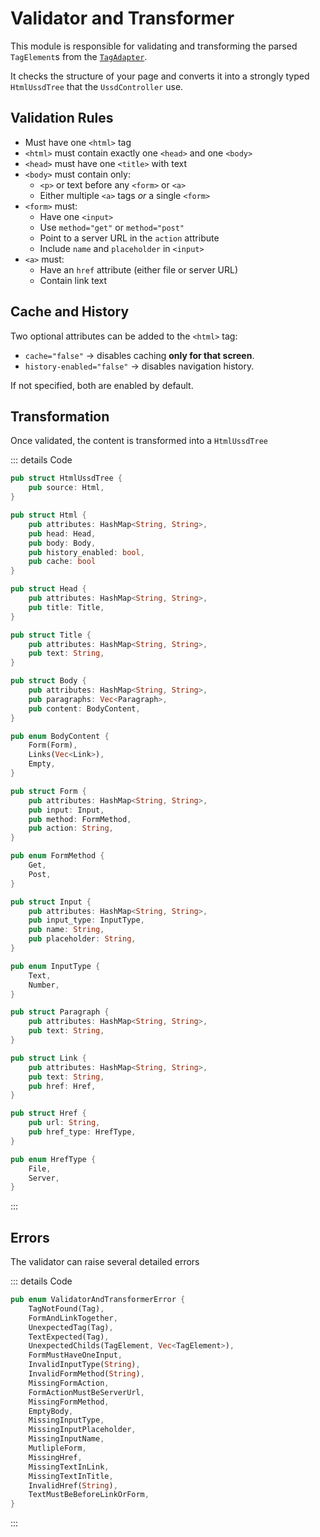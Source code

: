 # Validator and Transformer

This module is responsible for validating and transforming the parsed `TagElement`s from the [`TagAdapter`](./supporting-custom-input-formats).

It checks the structure of your page and converts it into a strongly typed `HtmlUssdTree` that the `UssdController` use.

## Validation Rules

- Must have one `<html>` tag
- `<html>` must contain exactly one `<head>` and one `<body>`
- `<head>` must have one `<title>` with text
- `<body>` must contain only:
  - `<p>` or text before any `<form>` or `<a>`
  - Either multiple `<a>` tags _or_ a single `<form>`
- `<form>` must:
  - Have one `<input>`
  - Use `method="get"` or `method="post"`
  - Point to a server URL in the `action` attribute
  - Include `name` and `placeholder` in `<input>`
- `<a>` must:
  - Have an `href` attribute (either file or server URL)
  - Contain link text

## Cache and History

Two optional attributes can be added to the `<html>` tag:

- `cache="false"` → disables caching **only for that screen**.
- `history-enabled="false"` → disables navigation history.

If not specified, both are enabled by default.

## Transformation

Once validated, the content is transformed into a `HtmlUssdTree`

::: details Code

```rust
pub struct HtmlUssdTree {
    pub source: Html,
}

pub struct Html {
    pub attributes: HashMap<String, String>,
    pub head: Head,
    pub body: Body,
    pub history_enabled: bool,
    pub cache: bool
}

pub struct Head {
    pub attributes: HashMap<String, String>,
    pub title: Title,
}

pub struct Title {
    pub attributes: HashMap<String, String>,
    pub text: String,
}

pub struct Body {
    pub attributes: HashMap<String, String>,
    pub paragraphs: Vec<Paragraph>,
    pub content: BodyContent,
}

pub enum BodyContent {
    Form(Form),
    Links(Vec<Link>),
    Empty,
}

pub struct Form {
    pub attributes: HashMap<String, String>,
    pub input: Input,
    pub method: FormMethod,
    pub action: String,
}

pub enum FormMethod {
    Get,
    Post,
}

pub struct Input {
    pub attributes: HashMap<String, String>,
    pub input_type: InputType,
    pub name: String,
    pub placeholder: String,
}

pub enum InputType {
    Text,
    Number,
}

pub struct Paragraph {
    pub attributes: HashMap<String, String>,
    pub text: String,
}

pub struct Link {
    pub attributes: HashMap<String, String>,
    pub text: String,
    pub href: Href,
}

pub struct Href {
    pub url: String,
    pub href_type: HrefType,
}

pub enum HrefType {
    File,
    Server,
}
```

:::

## Errors

The validator can raise several detailed errors

::: details Code

```rust
pub enum ValidatorAndTransformerError {
    TagNotFound(Tag),
    FormAndLinkTogether,
    UnexpectedTag(Tag),
    TextExpected(Tag),
    UnexpectedChilds(TagElement, Vec<TagElement>),
    FormMustHaveOneInput,
    InvalidInputType(String),
    InvalidFormMethod(String),
    MissingFormAction,
    FormActionMustBeServerUrl,
    MissingFormMethod,
    EmptyBody,
    MissingInputType,
    MissingInputPlaceholder,
    MissingInputName,
    MutlipleForm,
    MissingHref,
    MissingTextInLink,
    MissingTextInTitle,
    InvalidHref(String),
    TextMustBeBeforeLinkOrForm,
}
```

:::
